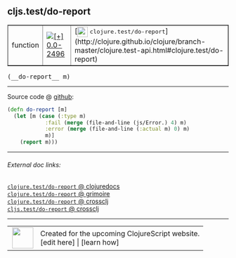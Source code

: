 ## cljs.test/do-report



 <table border="1">
<tr>
<td>function</td>
<td><a href="https://github.com/cljsinfo/cljs-api-docs/tree/0.0-2496"><img valign="middle" alt="[+] 0.0-2496" title="Added in 0.0-2496" src="https://img.shields.io/badge/+-0.0--2496-lightgrey.svg"></a> </td>
<td>
[<img height="24px" valign="middle" src="http://i.imgur.com/1GjPKvB.png"> <samp>clojure.test/do-report</samp>](http://clojure.github.io/clojure/branch-master/clojure.test-api.html#clojure.test/do-report)
</td>
</tr>
</table>


 <samp>
(__do-report__ m)<br>
</samp>

---







Source code @ [github](https://github.com/clojure/clojurescript/blob/r2913/src/cljs/cljs/test.cljs#L389-L394):

```clj
(defn do-report [m]
  (let [m (case (:type m)
            :fail (merge (file-and-line (js/Error.) 4) m)
            :error (merge (file-and-line (:actual m) 0) m)
            m)]
    (report m)))
```

<!--
Repo - tag - source tree - lines:

 <pre>
clojurescript @ r2913
└── src
    └── cljs
        └── cljs
            └── <ins>[test.cljs:389-394](https://github.com/clojure/clojurescript/blob/r2913/src/cljs/cljs/test.cljs#L389-L394)</ins>
</pre>

-->

---



###### External doc links:

[`clojure.test/do-report` @ clojuredocs](http://clojuredocs.org/clojure.test/do-report)<br>
[`clojure.test/do-report` @ grimoire](http://conj.io/store/v1/org.clojure/clojure/1.7.0-beta3/clj/clojure.test/do-report/)<br>
[`clojure.test/do-report` @ crossclj](http://crossclj.info/fun/clojure.test/do-report.html)<br>
[`cljs.test/do-report` @ crossclj](http://crossclj.info/fun/cljs.test.cljs/do-report.html)<br>

---

 <table>
<tr><td>
<img valign="middle" align="right" width="48px" src="http://i.imgur.com/Hi20huC.png">
</td><td>
Created for the upcoming ClojureScript website.<br>
[edit here] | [learn how]
</td></tr></table>

[edit here]:https://github.com/cljsinfo/cljs-api-docs/blob/master/cljsdoc/cljs.test/do-report.cljsdoc
[learn how]:https://github.com/cljsinfo/cljs-api-docs/wiki/cljsdoc-files

<!--

This information was too distracting to show to readers, but I'll leave it
commented here since it is helpful to:

- pretty-print the data used to generate this document
- and show how to retrieve that data



The API data for this symbol:

```clj
{:ns "cljs.test",
 :name "do-report",
 :signature ["[m]"],
 :history [["+" "0.0-2496"]],
 :type "function",
 :full-name-encode "cljs.test/do-report",
 :source {:code "(defn do-report [m]\n  (let [m (case (:type m)\n            :fail (merge (file-and-line (js/Error.) 4) m)\n            :error (merge (file-and-line (:actual m) 0) m)\n            m)]\n    (report m)))",
          :title "Source code",
          :repo "clojurescript",
          :tag "r2913",
          :filename "src/cljs/cljs/test.cljs",
          :lines [389 394]},
 :full-name "cljs.test/do-report",
 :clj-symbol "clojure.test/do-report"}

```

Retrieve the API data for this symbol:

```clj
;; from Clojure REPL
(require '[clojure.edn :as edn])
(-> (slurp "https://raw.githubusercontent.com/cljsinfo/cljs-api-docs/catalog/cljs-api.edn")
    (edn/read-string)
    (get-in [:symbols "cljs.test/do-report"]))
```

-->
